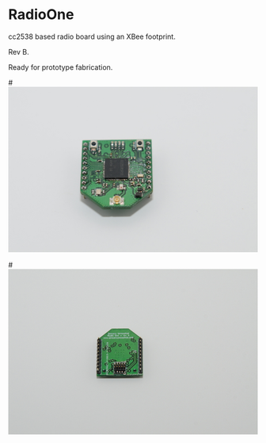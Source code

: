 # RadioOne
cc2538 based radio board using an XBee footprint.

Rev B.

Ready for prototype fabrication.

#![RadioOne](Images/DSC_5430.JPG)

#![RadioOne](Images/DSC_5437.JPG)
